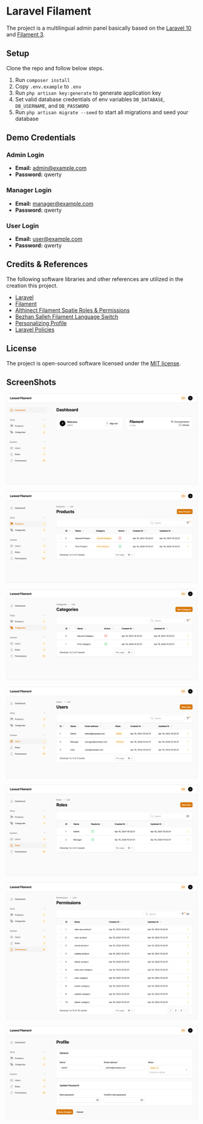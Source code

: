 # Laravel Filament

The project is a multilingual admin panel basically based on the [Laravel 10](https://laravel.com/docs/10.x/installation) and [Filament 3](https://filamentphp.com/docs/3.x/panels/installation).

## Setup

Clone the repo and follow below steps.

1. Run `composer install`
2. Copy `.env.example` to `.env`
3. Run `php artisan key:generate` to generate application key
4. Set valid database credentials of env variables `DB_DATABASE`, `DB_USERNAME`, and `DB_PASSWORD`
5. Run `php artisan migrate --seed` to start all migrations and seed your database

## Demo Credentials

### Admin Login

- **Email:** admin@example.com
- **Password:** qwerty

### Manager Login

- **Email:** manager@example.com
- **Password:** qwerty

### User Login

- **Email:** user@example.com
- **Password:** qwerty

## Credits & References

The following software libraries and other references are utilized in the creation this project.

- [Laravel](https://github.com/laravel/laravel)
- [Filament](https://github.com/filamentphp/filament)
- [Althinect Filament Spatie Roles & Permissions](https://github.com/Althinect/filament-spatie-roles-permissions)
- [Bezhan Salleh Filament Language Switch](https://github.com/bezhanSalleh/filament-language-switch)
- [Personalizing Profile](https://medium.com/@laravelprotips/personalizing-the-filament-profile-page-expanding-the-design-and-integrating-multiple-forms-62db7ca68343)
- [Laravel Policies](https://arjunamrutiya.medium.com/mastering-laravel-policies-a-step-by-step-guide-a2a2caea13a1)

## License

The project is open-sourced software licensed under the [MIT license](https://opensource.org/licenses/MIT).

## ScreenShots

![Screenshot](screenshots/dashboard.png)

![Screenshot](screenshots/products.png)

![Screenshot](screenshots/categories.png)

![Screenshot](screenshots/users.png)

![Screenshot](screenshots/roles.png)

![Screenshot](screenshots/permissions.png)

![Screenshot](screenshots/profile.png)
